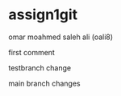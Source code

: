 # assign1git
omar moahmed saleh ali (oali8)

first comment 

testbranch change

main branch changes 